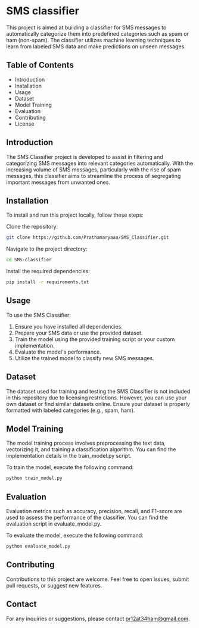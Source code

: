 # SMS classifier

This project is aimed at building a classifier for SMS messages to automatically categorize them into predefined categories such as spam or ham (non-spam). The classifier utilizes machine learning techniques to learn from labeled SMS data and make predictions on unseen messages.

## Table of Contents

* Introduction
* Installation
* Usage
* Dataset
* Model Training
* Evaluation
* Contributing
* License
## Introduction

The SMS Classifier project is developed to assist in filtering and categorizing SMS messages into relevant categories automatically. With the increasing volume of SMS messages, particularly with the rise of spam messages, this classifier aims to streamline the process of segregating important messages from unwanted ones.

## Installation

To install and run this project locally, follow these steps:

Clone the repository:
```bash
git clone https://github.com/Prathamaryaaa/SMS_Classifier.git
```

Navigate to the project directory:
```bash
cd SMS-classifier
```
Install the required dependencies:
```bash
pip install -r requirements.txt
```
## Usage

To use the SMS Classifier:

1. Ensure you have installed all dependencies.
2. Prepare your SMS data or use the provided dataset.
3. Train the model using the provided training script or your custom implementation.
4. Evaluate the model's performance.
5. Utilize the trained model to classify new SMS messages.
## Dataset

The dataset used for training and testing the SMS Classifier is not included in this repository due to licensing restrictions. However, you can use your own dataset or find similar datasets online. Ensure your dataset is properly formatted with labeled categories (e.g., spam, ham).

## Model Training

The model training process involves preprocessing the text data, vectorizing it, and training a classification algorithm. You can find the implementation details in the train_model.py script.

To train the model, execute the following command:
```bash
python train_model.py
```
## Evaluation

Evaluation metrics such as accuracy, precision, recall, and F1-score are used to assess the performance of the classifier. You can find the evaluation script in evaluate_model.py.

To evaluate the model, execute the following command:
```bash
python evaluate_model.py
```
## Contributing

Contributions to this project are welcome. Feel free to open issues, submit pull requests, or suggest new features.

## Contact

For any inquiries or suggestions, please contact pr12at34ham@gmail.com.
